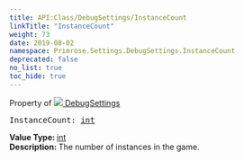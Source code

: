 ```yaml
---
title: API:Class/DebugSettings/InstanceCount
linkTitle: "InstanceCount"
weight: 73
date: 2019-08-02
namespace: Primrose.Settings.DebugSettings.InstanceCount
deprecated: false
no_list: true
toc_hide: true
---
```

Property of <a href="/docs/api-reference/Class/DebugSettings"><img src="/icons/silk/cog.png"/>&nbsp;DebugSettings</a>
<pre class="method-declaration">
InstanceCount: <a class="type" href="/docs/api-reference/System/Primitives#int32">int</a></pre>
<b>Value Type: </b>
<a class="type" href="/docs/api-reference/System/Primitives#int32">int</a>
<br/>
<b>Description: </b>
The number of instances in the game.


